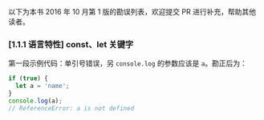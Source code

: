 以下为本书 2016 年 10 月第 1 版的勘误列表，欢迎提交 PR 进行补充，帮助其他读者。

### [1.1.1 语言特性] const、let 关键字

第一段示例代码：单引号错误，另 `console.log` 的参数应该是 `a`。勘正后为：

```javascript
if (true) {
  let a = 'name';
}
console.log(a);
// ReferenceError: a is not defined
```